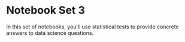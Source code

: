 # Notebook Set 3
In this set of notebooks, you'll use statistical tests to provide concrete answers to data science questions. 